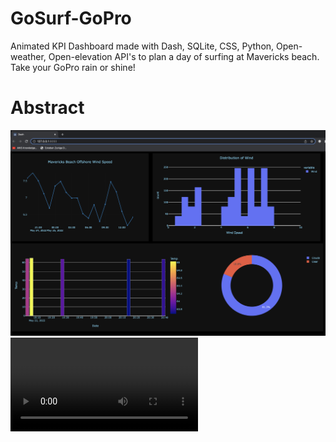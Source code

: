# GoSurf-GoPro
Animated KPI Dashboard made with Dash, SQLite, CSS, Python, Open-weather, Open-elevation API's to plan a day of surfing at Mavericks beach. Take your GoPro rain or shine!
# Abstract
![Main Page!](/images/mydashboard.png)
![Main Page!](/images/dash-recording.mov)

